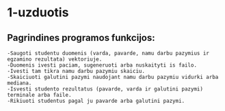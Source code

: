 # 1-uzduotis

## Pagrindines programos funkcijos:

    -Saugoti studentu duomenis (varda, pavarde, namu darbu pazymius ir egzamino rezultata) vektoriuje.
    -Duomenis ivesti paciam, sugeneruoti arba nuskaityti is failo.
    -Ivesti tam tikra namu darbu pazymiu skaiciu.
    -Skaiciuoti galutini pazymi naudojant namu darbu pazymiu vidurki arba mediana.
    -Isvesti studento rezultatus (pavarde, varda ir galutini pazymi) terminale arba faile.
    -Rikiuoti studentus pagal ju pavarde arba galutini pazymi.
